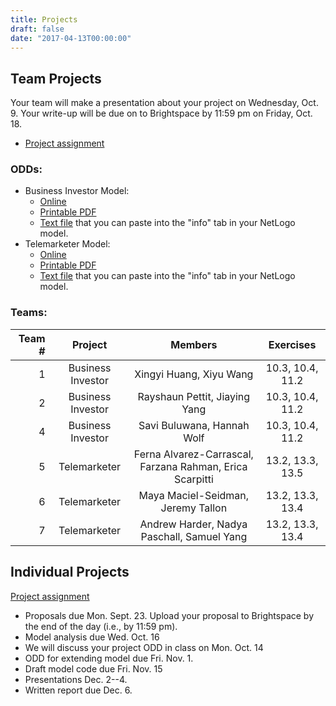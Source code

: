 ```yaml
---
title: Projects
draft: false
date: "2017-04-13T00:00:00"
---
```


## Team Projects

Your team will make a presentation about your project on Wednesday, Oct. 9. 
Your write-up will be due on to Brightspace by 11:59 pm on Friday, Oct. 18.

* [Project assignment](/assignment/TeamProjectAssignment.pdf)

### ODDs:

* Business Investor Model:
  * [Online](/projects/business_investor_odd)
  * [Printable PDF](/files/odd/business_investor_odd.pdf)
  * [Text file](/files/odd/business_investor_odd.md) that you can paste into 
    the "info" tab in your NetLogo model.
* Telemarketer Model:
  * [Online](/projects/telemarketer_odd)
  * [Printable PDF](/files/odd/telemarketer_odd.pdf)
  * [Text file](/files/odd/telemarketer_odd.md) that you can paste into the 
    "info" tab in your NetLogo model.

### Teams:

| Team # |       Project      |                     Members                 |      Exercises     |
|-------:|:------------------:|:-------------------------------------------:|:------------------:|
|   1    |  Business Investor | Xingyi Huang, Xiyu Wang                     |   10.3, 10.4, 11.2 |
|   2    |  Business Investor | Rayshaun Pettit, Jiaying Yang               |   10.3, 10.4, 11.2 |
|   4    |  Business Investor | Savi Buluwana, Hannah Wolf                  |   10.3, 10.4, 11.2 |
|   5    |  Telemarketer      | Ferna Alvarez-Carrascal, Farzana Rahman, Erica Scarpitti | 13.2, 13.3, 13.5 |
|   6    |  Telemarketer      | Maya Maciel-Seidman, Jeremy Tallon          |   13.2, 13.3, 13.4 |
|   7    |  Telemarketer      | Andrew Harder, Nadya Paschall, Samuel Yang  |   13.2, 13.3, 13.4 |

## Individual Projects

[Project assignment](/assignment/ResearchProjectAssignment.pdf)

* Proposals due Mon. Sept. 23. Upload your proposal to Brightspace by the end of 
  the day (i.e., by 11:59 pm).
* Model analysis due Wed. Oct. 16
* We will discuss your project ODD in class on Mon. Oct. 14
* ODD for extending model due Fri. Nov. 1.
* Draft model code due Fri. Nov. 15
* Presentations Dec. 2--4.
* Written report due Dec. 6.

<!--
### Presentation Schedule

| Monday Dec. 2       | Wednesday Dec. 4    |
|:-------------------:|:-------------------:|
| Maddie Allen        | Allister Barnes     |
| Mostafa Farhadan    | Zachary Bloom       |
| Ben Gode            | Marin Boyle         |
| Daniel Gonzalez     | Natalie Elliot      |
| Sarah Habeck        | Michelle Gordon     |
| Tanya Iyer          | Marisa Kim          |
| Clark Kaminsky      | Davis Kornblum      |
| Nolan Siegel        | Tara Menon          |
| Tatiyanna Singleton | Yasmeen Minniefield |
| 'Ana Stringer       | Miguel Moravec      |
| Robin Young         | Precious Ukachukwu  |
-->

